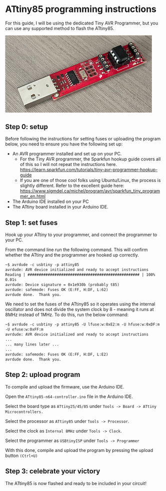 # ATtiny85 programming instructions

For this guide, I will be using the dedicated Tiny AVR Programmer, but you can use any supported method to flash the ATtiny85.

<img src="Images/TinyProgrammer.png" style="zoom:50%;" />

## Step 0: setup

Before following the instructions for setting fuses or uploading the program below, you need to ensure you have the following set up:

* An AVR programmer installed and set up on your PC.
  * For the Tiny AVR programmer, the Sparkfun hookup guide covers all of this so I will not repeat the instructions here.
    https://learn.sparkfun.com/tutorials/tiny-avr-programmer-hookup-guide
  * If you are one of those cool folks using Ubuntu/Linux, the process is slightly different. Refer to the excellent guide here:
    https://www.sigmdel.ca/michel/program/avr/sparkfun_tiny_programmer_en.html
* The Arduino IDE installed on your PC
* The ATtiny board installed in your Arduino IDE.

## Step 1: set fuses

Hook up your ATtiny to your programmer, and connect the programmer to your PC.

From the command line run the following command. This will confirm whether the ATtiny and the programmer are hooked up correctly.

```
~$ avrdude -c usbtiny -p attiny85
avrdude: AVR device initialized and ready to accept instructions
Reading | ################################################## | 100% 0.01s
avrdude: Device signature = 0x1e930b (probably t85)
avrdude: safemode: Fuses OK (E:FF, H:DF, L:62)
avrdude done.  Thank you.
```

We need to set the fuses of the ATtiny85 so it operates using the internal oscillator and does not divide the system clock by 8 - meaning it runs at 8MHz instead of 1MHz. To do this, run the below command:

```
~$ avrdude -c usbtiny -p attiny85 -U lfuse:w:0xE2:m -U hfuse:w:0xDF:m -U efuse:w:0xFF:m
avrdude: AVR device initialized and ready to accept instructions
...
... many lines later ...
...
avrdude: safemode: Fuses OK (E:FF, H:DF, L:E2)
avrdude done.  Thank you.
```

## Step 2: upload program

To compile and upload the firmware, use the Arduino IDE.

Open the `ATtiny85-n64-controller.ino` file in the Arduino IDE.

Select the board type as `ATtiny25/45/85` under `Tools -> Board -> ATtiny Microcontrollers.`

Select the processor as `ATtiny85` under `Tools -> Processor`.

Select the clock as `Internal 8MHz` under `Tools -> Clock`.

Select the programmer as `USBtinyISP` under `Tools -> Programmer`

With this done, compile and upload the program by pressing the upload button `(Ctrl+U)`

## Step 3: celebrate your victory

The ATtiny85 is now flashed and ready to be included in your circuit!



